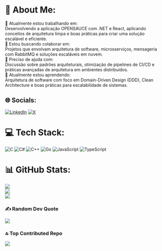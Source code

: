 # 💫 About Me:
🔭 Atualmente estou trabalhando em:<br>Desenvolvendo a aplicação OPENSAUCE com .NET e React, aplicando conceitos de arquitetura limpa e boas práticas para criar uma solução escalável e eficiente.<br>👯 Estou buscando colaborar em:<br>Projetos que envolvam arquitetura de software, microsserviços, mensageria com RabbitMQ e soluções escaláveis em nuvem.<br>🤝 Preciso de ajuda com:<br>Discussão sobre padrões arquiteturais, otimização de pipelines de CI/CD e práticas avançadas de arquitetura em ambientes distribuídos.<br>🌱 Atualmente estou aprendendo:<br>Arquitetura de software com foco em Domain-Driven Design (DDD), Clean Architecture e boas práticas para escalabilidade de sistemas.<br>


## 🌐 Socials:
[![LinkedIn](https://img.shields.io/badge/LinkedIn-%230077B5.svg?logo=linkedin&logoColor=white)](https://linkedin.com/in/gustavo-fonseca-067ab51b0) [![X](https://img.shields.io/badge/X-black.svg?logo=X&logoColor=white)](https://x.com/Gustavo_2077) 

# 💻 Tech Stack:
![C](https://img.shields.io/badge/c-%2300599C.svg?style=for-the-badge&logo=c&logoColor=white) ![C#](https://img.shields.io/badge/c%23-%23239120.svg?style=for-the-badge&logo=csharp&logoColor=white) ![C++](https://img.shields.io/badge/c++-%2300599C.svg?style=for-the-badge&logo=c%2B%2B&logoColor=white) ![Go](https://img.shields.io/badge/go-%2300ADD8.svg?style=for-the-badge&logo=go&logoColor=white) ![JavaScript](https://img.shields.io/badge/javascript-%23323330.svg?style=for-the-badge&logo=javascript&logoColor=%23F7DF1E) ![TypeScript](https://img.shields.io/badge/typescript-%23007ACC.svg?style=for-the-badge&logo=typescript&logoColor=white)
# 📊 GitHub Stats:
![](https://github-readme-stats.vercel.app/api?username=GustFonseca&theme=merko&hide_border=false&include_all_commits=true&count_private=false)<br/>
![](https://github-readme-streak-stats.herokuapp.com/?user=GustFonseca&theme=merko&hide_border=false)<br/>
![](https://github-readme-stats.vercel.app/api/top-langs/?username=GustFonseca&theme=merko&hide_border=false&include_all_commits=true&count_private=false&layout=compact)

### ✍️ Random Dev Quote
![](https://quotes-github-readme.vercel.app/api?type=horizontal&theme=radical)

### 🔝 Top Contributed Repo
![](https://github-contributor-stats.vercel.app/api?username=GustFonseca&limit=5&theme=dark&combine_all_yearly_contributions=true)

<!-- Proudly created with GPRM ( https://gprm.itsvg.in ) -->
